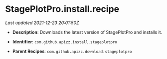 # StagePlotPro.install.recipe

_Last updated 2021-12-23 20:01:50Z_

- **Description**: Downloads the latest version of StagePlotPro and installs it.

- **Identifier**: `com.github.apizz.install.stageplotpro`

- **Parent Recipes**: `com.github.apizz.download.stageplotpro`
